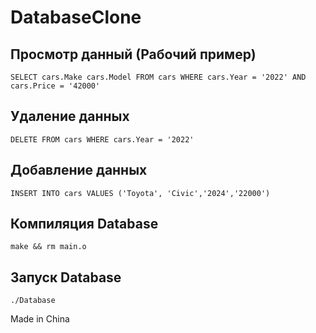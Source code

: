 # DatabaseClone

## Просмотр данный (Рабочий пример)
```
SELECT cars.Make cars.Model FROM cars WHERE cars.Year = '2022' AND cars.Price = '42000'
```

## Удаление данных 
```
DELETE FROM cars WHERE cars.Year = '2022'
```

## Добавление данных 
```
INSERT INTO cars VALUES ('Toyota', 'Civic','2024','22000')
```


## Компиляция Database
```
make && rm main.o
```

## Запуск Database
```
./Database
```









Made in China
